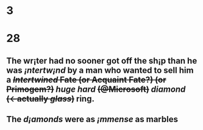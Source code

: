 # 3
# 28
## The wr¡ter had no sooner got off the sh¡p than he was *¡ntertw¡nd* by a man who wanted to sell him a ~~*Intertwined* Fate (or Acquaint Fate?) (or Primogem?)~~ *huge hard* ~~(@Microsoft)~~ *diamond* ~~(←actually *glass*)~~ ring.
## The *d¡amonds* were as *¡mmense* as marbles